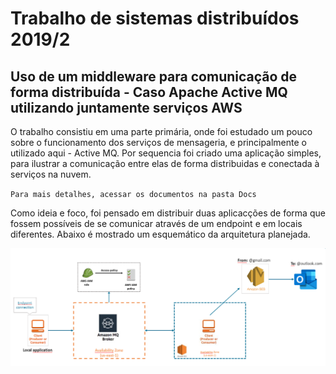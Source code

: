 # Trabalho de sistemas distribuídos 2019/2

## Uso de um middleware para comunicação de forma distribuída - Caso Apache Active MQ utilizando juntamente serviços AWS

O trabalho consistiu em uma parte primária, onde foi estudado um pouco sobre o funcionamento dos serviços de mensageria, e principalmente o utilizado aqui - Active MQ. Por sequencia foi criado uma aplicação simples, para ilustrar a comunicação entre elas de forma distribuidas e conectada à serviços na nuvem.

`Para mais detalhes, acessar os documentos na pasta Docs`

Como  ideia  e  foco,  foi  pensado  em  distribuir  duas  aplicacções  de  forma  que  fossem possíveis  de  se  comunicar  através  de  um  endpoint  e  em  locais  diferentes. Abaixo é mostrado um esquemático da arquitetura planejada.

![alt text](https://github.com/gabcastro/Unisinos-SistemasDistribuidos-ActiveMQ/blob/master/Images/arq_sistema.png)
